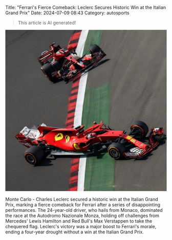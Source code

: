 Title: "Ferrari's Fierce Comeback: Leclerc Secures Historic Win at the Italian Grand Prix"
Date: 2024-07-09 08:43
Category: autosports

> This article is AI generated!

![Alt Text](images/2024-07-09-ferrari-s-fierce-comeback-leclerc-secures-historic-win-at-the-italian-grand-prix.png)

Monte Carlo - Charles Leclerc secured a historic win at the Italian Grand Prix, marking a fierce comeback for Ferrari after a series of disappointing performances. The 24-year-old driver, who hails from Monaco, dominated the race at the Autodromo Nazionale Monza, holding off challenges from Mercedes' Lewis Hamilton and Red Bull's Max Verstappen to take the chequered flag. Leclerc's victory was a major boost to Ferrari's morale, ending a four-year drought without a win at the Italian Grand Prix.
